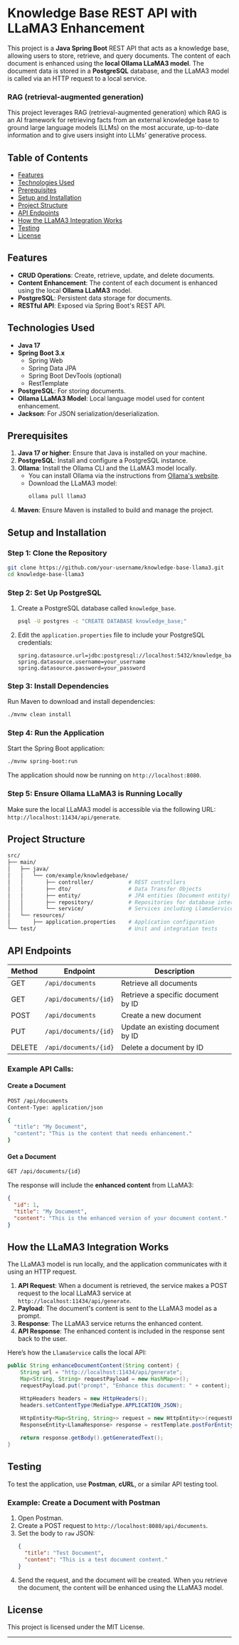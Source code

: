 
# Knowledge Base REST API with LLaMA3 Enhancement

This project is a **Java Spring Boot** REST API that acts as a knowledge base, allowing users to store, retrieve, and query documents. The content of each document is enhanced using the **local Ollama LLaMA3 model**. The document data is stored in a **PostgreSQL** database, and the LLaMA3 model is called via an HTTP request to a local service.

### RAG (retrieval-augmented generation)
This project leverages RAG (retrieval-augmented generation) which RAG is an AI framework for retrieving facts from an external knowledge base to ground large language models (LLMs) on the most accurate, up-to-date information and to give users insight into LLMs' generative process.

## Table of Contents

- [Features](#features)
- [Technologies Used](#technologies-used)
- [Prerequisites](#prerequisites)
- [Setup and Installation](#setup-and-installation)
- [Project Structure](#project-structure)
- [API Endpoints](#api-endpoints)
- [How the LLaMA3 Integration Works](#how-the-llama3-integration-works)
- [Testing](#testing)
- [License](#license)

## Features

- **CRUD Operations**: Create, retrieve, update, and delete documents.
- **Content Enhancement**: The content of each document is enhanced using the local **Ollama LLaMA3** model.
- **PostgreSQL**: Persistent data storage for documents.
- **RESTful API**: Exposed via Spring Boot's REST API.

## Technologies Used

- **Java 17**
- **Spring Boot 3.x**
    - Spring Web
    - Spring Data JPA
    - Spring Boot DevTools (optional)
    - RestTemplate
- **PostgreSQL**: For storing documents.
- **Ollama LLaMA3 Model**: Local language model used for content enhancement.
- **Jackson**: For JSON serialization/deserialization.

## Prerequisites

1. **Java 17 or higher**: Ensure that Java is installed on your machine.
2. **PostgreSQL**: Install and configure a PostgreSQL instance.
3. **Ollama**: Install the Ollama CLI and the LLaMA3 model locally.
    - You can install Ollama via the instructions from [Ollama's website](https://ollama.com/).
    - Download the LLaMA3 model:
      ```bash
      ollama pull llama3
      ```
4. **Maven**: Ensure Maven is installed to build and manage the project.

## Setup and Installation

### Step 1: Clone the Repository
```bash
git clone https://github.com/your-username/knowledge-base-llama3.git
cd knowledge-base-llama3
```

### Step 2: Set Up PostgreSQL
1. Create a PostgreSQL database called `knowledge_base`.
   ```bash
   psql -U postgres -c "CREATE DATABASE knowledge_base;"
   ```
2. Edit the `application.properties` file to include your PostgreSQL credentials:
   ```properties
   spring.datasource.url=jdbc:postgresql://localhost:5432/knowledge_base
   spring.datasource.username=your_username
   spring.datasource.password=your_password
   ```

### Step 3: Install Dependencies
Run Maven to download and install dependencies:
```bash
./mvnw clean install
```

### Step 4: Run the Application
Start the Spring Boot application:
```bash
./mvnw spring-boot:run
```

The application should now be running on `http://localhost:8080`.

### Step 5: Ensure Ollama LLaMA3 is Running Locally
Make sure the local LLaMA3 model is accessible via the following URL: `http://localhost:11434/api/generate`.

## Project Structure

```bash
src/
├── main/
│   ├── java/
│   │   └── com/example/knowledgebase/
│   │       ├── controller/           # REST controllers
│   │       ├── dto/                  # Data Transfer Objects
│   │       ├── entity/               # JPA entities (Document entity)
│   │       ├── repository/           # Repositories for database interactions
│   │       └── service/              # Services including LlamaService for LLaMA3 integration
│   └── resources/
│       ├── application.properties    # Application configuration
└── test/                             # Unit and integration tests
```

## API Endpoints

| Method | Endpoint                  | Description                                |
|--------|---------------------------|--------------------------------------------|
| GET    | `/api/documents`           | Retrieve all documents                     |
| GET    | `/api/documents/{id}`      | Retrieve a specific document by ID         |
| POST   | `/api/documents`           | Create a new document                      |
| PUT    | `/api/documents/{id}`      | Update an existing document by ID          |
| DELETE | `/api/documents/{id}`      | Delete a document by ID                    |

### Example API Calls:

#### Create a Document

```bash
POST /api/documents
Content-Type: application/json

{
  "title": "My Document",
  "content": "This is the content that needs enhancement."
}
```

#### Get a Document

```bash
GET /api/documents/{id}
```

The response will include the **enhanced content** from LLaMA3:
```json
{
  "id": 1,
  "title": "My Document",
  "content": "This is the enhanced version of your document content."
}
```

## How the LLaMA3 Integration Works

The LLaMA3 model is run locally, and the application communicates with it using an HTTP request.

1. **API Request**: When a document is retrieved, the service makes a POST request to the local LLaMA3 service at `http://localhost:11434/api/generate`.
2. **Payload**: The document's content is sent to the LLaMA3 model as a prompt.
3. **Response**: The LLaMA3 service returns the enhanced content.
4. **API Response**: The enhanced content is included in the response sent back to the user.

Here’s how the `LlamaService` calls the local API:

```java
public String enhanceDocumentContent(String content) {
    String url = "http://localhost:11434/api/generate";
    Map<String, String> requestPayload = new HashMap<>();
    requestPayload.put("prompt", "Enhance this document: " + content);

    HttpHeaders headers = new HttpHeaders();
    headers.setContentType(MediaType.APPLICATION_JSON);

    HttpEntity<Map<String, String>> request = new HttpEntity<>(requestPayload, headers);
    ResponseEntity<LlamaResponse> response = restTemplate.postForEntity(url, request, LlamaResponse.class);
    
    return response.getBody().getGeneratedText();
}
```

## Testing

To test the application, use **Postman**, **cURL**, or a similar API testing tool.

### Example: Create a Document with Postman

1. Open Postman.
2. Create a POST request to `http://localhost:8080/api/documents`.
3. Set the body to `raw` JSON:
   ```json
   {
     "title": "Test Document",
     "content": "This is a test document content."
   }
   ```
4. Send the request, and the document will be created. When you retrieve the document, the content will be enhanced using the LLaMA3 model.

## License

This project is licensed under the MIT License.

---
